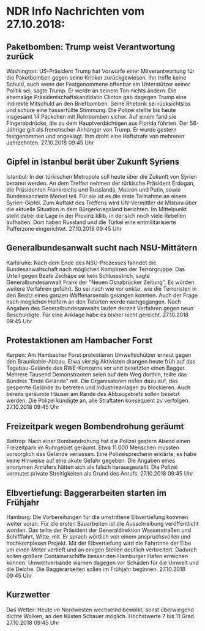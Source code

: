 # NDR Info Nachrichten vom 27.10.2018:


## Paketbomben: Trump weist Verantwortung zurück
Washington:	US-Präsident Trump hat Vorwürfe einer Mitverantwortung für die Paketbomben gegen seine Kritiker zurückgewiesen. Ihn treffe keine Schuld, auch wenn der Festgenommene offenbar ein Unterstützer seiner Politik sei, sagte Trump. Er werde an seinem Ton nichts ändern. Die ehemalige Präsidentschaftskandidatin Clinton gab dagegen Trump eine indirekte Mitschuld an den Briefbomben. Seine Rhetorik sei rücksichtslos und schüre eine hasserfüllte Stimmung. Die Polizei stellte bis heute insgesamt 14 Päckchen mit Rohrbomben sicher. Auf einem fand sie Fingerabdrücke, die zu dem Hauptverdächtigen aus Florida führten. Der 56-Jährige gilt als frenetischer Anhänger von Trump. Er wurde gestern festgenommen und angeklagt. Ihm droht eine Haftstrafe von mehreren Jahrzehnten. 27.10.2018 09:45 Uhr 

## Gipfel in Istanbul berät über Zukunft Syriens
Istanbul: In der türkischen Metropole soll heute über die Zukunft von Syrien beraten werden. An dem Treffen nehmen der türkische Präsident Erdogan, die Präsidenten Frankreichs und Russlands, Macron und Putin, sowie Bundeskanzlerin Merkel teil. Für sie ist es die erste Teilnahme an einem Syrien-Gipfel. Zum Auftakt des Treffens wird UN-Vermittler de Mistura über die aktuelle Situation in dem Bürgerkriegsland berichten. Im Mittelpunkt steht dabei die Lage in der Provinz Idlib, in der sich noch viele Rebellen aufhalten. Dort haben Russland und die Türkei eine entmilitarisierte Pufferzone eingerichtet. 27.10.2018 09:45 Uhr 

## Generalbundesanwalt sucht nach NSU-Mittätern
Karlsruhe: Nach dem Ende des NSU-Prozesses fahndet die Bundesanwaltschaft nach möglichen Komplizen der Terrorgruppe. Das Urteil gegen Beate Zschäpe sei kein Schlussstrich, sagte Generalbundesanwalt Frank der "Neuen Osnabrücker Zeitung". Es würden weitere Verfahren geführt. So sei nach wie vor unklar, wie die Terroristen in den Besitz eines ganzen Waffenarsenals gelangen konnten. Auch der Frage nach möglichen Helfern an den Tatorten werde nachgegangen. Nach Angaben des Generalbundesanwalts laufen derzeit Verfahren gegen neun Beschuldigte. Für eine Anklage habe es bisher nicht gereicht. 27.10.2018 09:45 Uhr 

## Protestaktionen am Hambacher Forst
Kerpen: Am Hambacher Forst protestieren Umweltschützer erneut gegen den Braunkohle-Abbau. Etwa vierzig Aktivisten drangen heute früh auf das Tagebau-Gelände des RWE-Konzerns vor und besetzten einen Bagger. Mehrere Tausend Demonstranten seien auf dem Weg dorthin, teilte das Bündnis "Ende Gelände" mit. Die Organisatoren riefen dazu auf, das gesperrte Gelände zu betreten und Industrieanlagen zu blockieren. Auch bereits geräumte Häuser am Rande des Abbaugebiets sollen besetzt werden. Die Polizei kündigte an, alle Straftaten konsequent zu verfolgen. 27.10.2018 09:45 Uhr 

## Freizeitpark wegen Bombendrohung geräumt
Bottrop: Nach einer Bombendrohung hat die Polizei gestern Abend einen Freizeitpark im Ruhrgebiet geräumt. Etwa 11.000 Menschen mussten vorsorglich das Gelände verlassen. Eine Polizeisprecherin erklärte, es habe keine Hinweise auf eine akute Gefahr gegeben. Die Angaben eines anonymen Anrufers hätten sich als falsch herausgestellt. Die Polizei vermutet private Streitigkeiten als Grund des Anrufs. 27.10.2018 09:45 Uhr 

## Elbvertiefung: Baggerarbeiten starten im Frühjahr
Hamburg: Die Vorbereitungen für die umstrittene Elbvertiefung kommen weiter voran. Für die ersten Bauarbeiten ist die Ausschreibung veröffentlicht worden. Das teilte der Präsident der Generaldirektion Wasserstraßen und Schifffahrt, Witte, mit. Er sprach wörtlich von einem anspruchsvollen und hochkomplexen Projekt. Mit der Elbvertiefung wird die Fahrrinne der Elbe um einen Meter vertieft und an einigen Stellen deutlich verbreitert. Dadurch sollen größere Containerschiffe besser den Hamburger Hafen erreichen können. Umweltverbände warnen dagegen vor Schäden für die Umwelt und die Deiche. Die Baggerarbeiten sollen im Frühjahr beginnen. 27.10.2018 09:45 Uhr 

## Kurzwetter
Das Wetter: Heute im Nordwesten wechselnd bewölkt, sonst überwiegend dichte Wolken, an den Küsten Schauer möglich. Höchstwerte 7 bis 11 Grad. 27.10.2018 09:45 Uhr 
